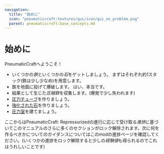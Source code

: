 ```yaml
---
navigation:
  title: "始めに"
  icon: "pneumaticcraft:textures/gui/icon/gui_no_problem.png"
  parent: pneumaticcraft:base_concepts.md
---
```


# 始めに

PneumaticCraftへようこそ！
- いくつかの*鉄*といくつかの*石*をゲットしましょう。  まずはそれぞれ約1スタック(鉄は少し少なめ)を用意します。
- 鉄を地面に投げて爆破します。 はい、本当です。
- 結果として生じた*圧縮鉄*を収集します。(爆発で少し失われます)
- [圧力チューブ](../pressure_tubes.md)を作りましょう。
- [強化された石](./building_materials.md)を作りましょう。
- [圧力室](../pressure_chamber.md)を建てましょう。

ここからは<Color hex="#228">PneumaticCraft: Repressurized</Color>の進行に応じて受け取る*進捗*に基づいてこのマニュアルのさらに多くのセクションがロック解除されます。次に何を作るべきかについてのガイダンスについてはこのmodの進捗ページを確認してください。(いくつかの進捗をロック解除すると少しの*経験値*も得られるのでこれはうれしいことです)

